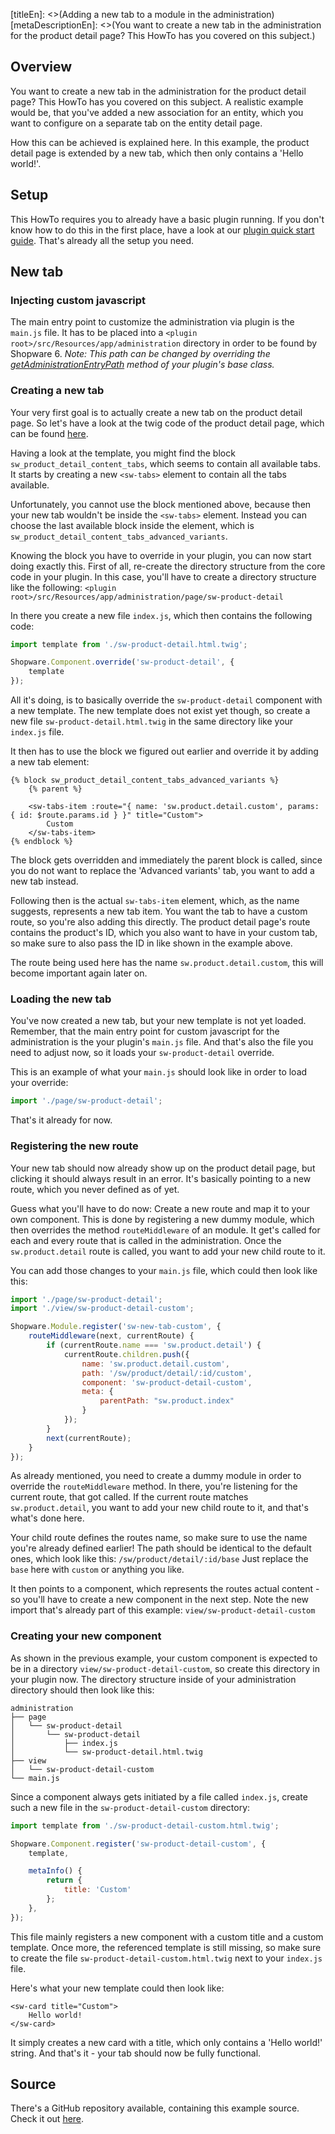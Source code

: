 [titleEn]: <>(Adding a new tab to a module in the administration)
[metaDescriptionEn]: <>(You want to create a new tab in the administration for the product detail page? This HowTo has you covered on this subject.)

## Overview

You want to create a new tab in the administration for the product detail page? This HowTo has you covered on this subject.
A realistic example would be, that you've added a new association for an entity, which you want to configure on a separate tab
on the entity detail page.

How this can be achieved is explained here.
In this example, the product detail page is extended by a new tab, which then only contains a 'Hello world!'.

## Setup

This HowTo requires you to already have a basic plugin running.
If you don't know how to do this in the first place, have a look at our [plugin quick start guide](./../2-internals/4-plugins/010-plugin-quick-start.md).
That's already all the setup you need.

## New tab

### Injecting custom javascript

The main entry point to customize the administration via plugin is the `main.js` file.
It has to be placed into a `<plugin root>/src/Resources/app/administration` directory in order to be found by Shopware 6.
*Note: This path can be changed by overriding the [getAdministrationEntryPath](./../2-internals/4-plugins/020-plugin-base-class.md#getAdministrationEntryPath) method of your plugin's base class.*

### Creating a new tab

Your very first goal is to actually create a new tab on the product detail page.
So let's have a look at the twig code of the product detail page, which can be found [here](https://github.com/shopware/platform/blob/master/src/Administration/Resources/app/administration/src/module/sw-product/page/sw-product-detail/sw-product-detail.html.twig).

Having a look at the template, you might find the block `sw_product_detail_content_tabs`, which seems to contain all available tabs.
It starts by creating a new `<sw-tabs>` element to contain all the tabs available.

Unfortunately, you cannot use the block mentioned above, because then your new tab wouldn't be inside the `<sw-tabs>` element.
Instead you can choose the last available block inside the element, which is `sw_product_detail_content_tabs_advanced_variants`.

Knowing the block you have to override in your plugin, you can now start doing exactly this.
First of all, re-create the directory structure from the core code in your plugin.
In this case, you'll have to create a directory structure like the following: `<plugin root>/src/Resources/app/administration/page/sw-product-detail`

In there you create a new file `index.js`, which then contains the following code:

```js
import template from './sw-product-detail.html.twig';

Shopware.Component.override('sw-product-detail', {
    template
});
```

All it's doing, is to basically override the `sw-product-detail` component with a new template.
The new template does not exist yet though, so create a new file `sw-product-detail.html.twig` in the same directory like your `index.js` file.

It then has to use the block we figured out earlier and override it by adding a new tab element:

```twig
{% block sw_product_detail_content_tabs_advanced_variants %}
    {% parent %}

    <sw-tabs-item :route="{ name: 'sw.product.detail.custom', params: { id: $route.params.id } }" title="Custom">
        Custom
    </sw-tabs-item>
{% endblock %}
```

The block gets overridden and immediately the parent block is called, since you do not want to replace the 'Advanced variants' tab, you want to
add a new tab instead. 

Following then is the actual `sw-tabs-item` element, which, as the name suggests, represents a new tab item.
You want the tab to have a custom route, so you're also adding this directly. The product detail page's route contains the product's ID,
which you also want to have in your custom tab, so make sure to also pass the ID in like shown in the example above.

The route being used here has the name `sw.product.detail.custom`, this will become important again later on.

### Loading the new tab

You've now created a new tab, but your new template is not yet loaded.
Remember, that the main entry point for custom javascript for the administration is the your plugin's `main.js` file.
And that's also the file you need to adjust now, so it loads your `sw-product-detail` override.

This is an example of what your `main.js` should look like in order to load your override:

```js
import './page/sw-product-detail';
```

That's it already for now.

### Registering the new route

Your new tab should now already show up on the product detail page, but clicking it should always result in an error.
It's basically pointing to a new route, which you never defined as of yet.

Guess what you'll have to do now: Create a new route and map it to your own component.
This is done by registering a new dummy module, which then overrides the method `routeMiddleware` of an module.
It get's called for each and every route that is called in the administration.
Once the `sw.product.detail` route is called, you want to add your new child route to it.

You can add those changes to your `main.js` file, which could then look like this:
```js
import './page/sw-product-detail';
import './view/sw-product-detail-custom';

Shopware.Module.register('sw-new-tab-custom', {
    routeMiddleware(next, currentRoute) {
        if (currentRoute.name === 'sw.product.detail') {
            currentRoute.children.push({
                name: 'sw.product.detail.custom',
                path: '/sw/product/detail/:id/custom',
                component: 'sw-product-detail-custom',
                meta: {
                    parentPath: "sw.product.index"
                }
            });
        }
        next(currentRoute);
    }
});
```

As already mentioned, you need to create a dummy module in order to override the `routeMiddleware` method.
In there, you're listening for the current route, that got called.
If the current route matches `sw.product.detail`, you want to add your new child route to it, and that's what's done here.

Your child route defines the routes name, so make sure to use the name you're already defined earlier!
The path should be identical to the default ones, which look like this: `/sw/product/detail/:id/base`
Just replace the `base` here with `custom` or anything you like.

It then points to a component, which represents the routes actual content - so you'll have to create a new component in the next step.
Note the new import that's already part of this example: `view/sw-product-detail-custom`

### Creating your new component

As shown in the previous example, your custom component is expected to be in a directory `view/sw-product-detail-custom`, so create
this directory in your plugin now.
The directory structure inside of your administration directory should then look like this:

```
administration
├── page
│   └── sw-product-detail
│       └── sw-product-detail
│           ├── index.js
│           └── sw-product-detail.html.twig
├── view
│   └── sw-product-detail-custom
└── main.js
```

Since a component always gets initiated by a file called `index.js`, create such a new file in the `sw-product-detail-custom` directory:

```js
import template from './sw-product-detail-custom.html.twig';

Shopware.Component.register('sw-product-detail-custom', {
    template,

    metaInfo() {
        return {
            title: 'Custom'
        };
    },
});
```

This file mainly registers a new component with a custom title and a custom template.
Once more, the referenced template is still missing, so make sure to create the file `sw-product-detail-custom.html.twig` next to your `index.js` file.

Here's what your new template could then look like:

```twig
<sw-card title="Custom">
    Hello world!
</sw-card>
```

It simply creates a new card with a title, which only contains a 'Hello world!' string.
And that's it - your tab should now be fully functional.

## Source

There's a GitHub repository available, containing this example source.
Check it out [here](https://github.com/shopware/swag-docs-new-tab).
 
